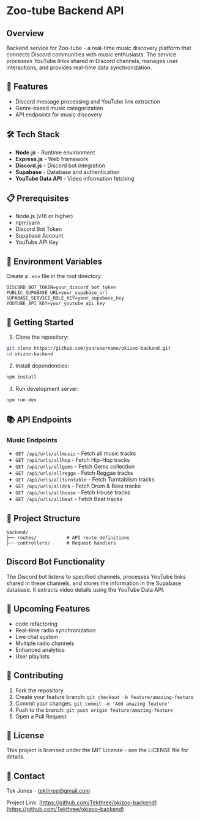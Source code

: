 # Zoo-tube Backend API

## Overview

Backend service for Zoo-tube - a real-time music discovery platform that connects Discord communities with music enthusiasts. The service processes YouTube links shared in Discord channels, manages user interactions, and provides real-time data synchronization.

## 🚀 Features

- Discord message processing and YouTube link extraction
- Genre-based music categorization
- API endpoints for music discovery

## 🛠 Tech Stack

- **Node.js** - Runtime environment
- **Express.js** - Web framework
- **Discord.js** - Discord bot integration
- **Supabase** - Database and authentication
- **YouTube Data API** - Video information fetching

## 📋 Prerequisites

- Node.js (v16 or higher)
- npm/yarn
- Discord Bot Token
- Supabase Account
- YouTube API Key

## 🔧 Environment Variables

Create a `.env` file in the root directory:

```env
DISCORD_BOT_TOKEN=your_discord_bot_token
PUBLIC_SUPABASE_URL=your_supabase_url
SUPABASE_SERVICE_ROLE_KEY=your_supabase_key
YOUTUBE_API_KEY=your_youtube_api_key
```

## 🚀 Getting Started

1. Clone the repository:

```bash
git clone https://github.com/yourusername/okizoo-backend.git
cd okizoo-backend
```

2. Install dependencies:

```bash
npm install
```

3. Run development server:

```bash
npm run dev
```

## 📚 API Endpoints

### Music Endpoints

- `GET /api/urls/allmusic` - Fetch all music tracks
- `GET /api/urls/allhop` - Fetch Hip-Hop tracks
- `GET /api/urls/allgems` - Fetch Gems collection
- `GET /api/urls/allregga` - Fetch Reggae tracks
- `GET /api/urls/allturntable` - Fetch Turntablism tracks
- `GET /api/urls/alldnb` - Fetch Drum & Bass tracks
- `GET /api/urls/allhouse` - Fetch House tracks
- `GET /api/urls/allbeat` - Fetch Beat tracks

## 📁 Project Structure

```
backend/
├── routes/           # API route definitions
├── controllers/      # Request handlers
```

## Discord Bot Functionality

The Discord bot listens to specified channels, processes YouTube links shared in these channels, and stores the information in the Supabase database. It extracts video details using the YouTube Data API.

## 🎯 Upcoming Features

- code refactoring
- Real-time radio synchronization
- Live chat system
- Multiple radio channels
- Enhanced analytics
- User playlists

## 🤝 Contributing

1. Fork the repository
2. Create your feature branch: `git checkout -b feature/amazing-feature`
3. Commit your changes: `git commit -m 'Add amazing feature'`
4. Push to the branch: `git push origin feature/amazing-feature`
5. Open a Pull Request

## 📝 License

This project is licensed under the MIT License - see the LICENSE file for details.

## 📧 Contact

Tek Jones - tekthree@gmail.com

Project Link: [https://github.com/Tekthree/okizoo-backend](https://github.com/Tekthree/okizoo-backend)
